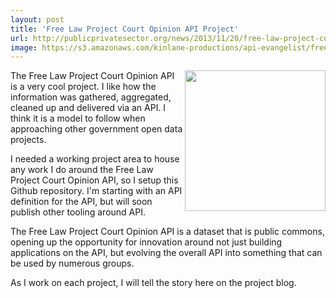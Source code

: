 ```yaml
---
layout: post
title: 'Free Law Project Court Opinion API Project'
url: http://publicprivatesector.org/news/2013/11/20/free-law-project-court-opinion-api-project.md
image: https://s3.amazonaws.com/kinlane-productions/api-evangelist/free-law-project/free-law-project.png
---
```


<a href="https://github.com/kinlane/court-listener"><img src="https://s3.amazonaws.com/kinlane-productions/api-evangelist/free-law-project/free-law-project.png" align="right" width="225" /></a>

The Free Law Project Court Opinion API is a very cool project. I like how the information was gathered, aggregated, cleaned up and delivered via an API.  I think it is a model to follow when approaching other government open data projects.

I needed a working project area to house any work I do around the Free Law Project Court Opinion API, so I setup this Github repository. I'm starting with an API definition for the API, but will soon publish other tooling around API.

The Free Law Project Court Opinion API is a dataset that is public commons, opening up the opportunity for innovation around not just building applications on the API, but evolving the overall API into something that can be used by numerous groups.

As I work on each project, I will tell the story here on the project blog.